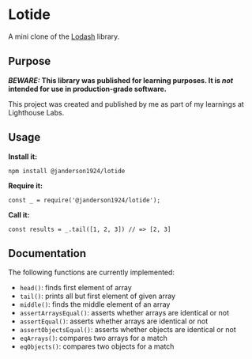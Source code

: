 # Lotide

A mini clone of the [Lodash](https://lodash.com) library.

## Purpose

**_BEWARE:_ This library was published for learning purposes. It is _not_ intended for use in production-grade software.**

This project was created and published by me as part of my learnings at Lighthouse Labs. 

## Usage

**Install it:**

`npm install @janderson1924/lotide`

**Require it:**

`const _ = require('@janderson1924/lotide');`

**Call it:**

`const results = _.tail([1, 2, 3]) // => [2, 3]`

## Documentation

The following functions are currently implemented:

* `head()`: finds first element of array
* `tail()`: prints all but first element of given array
* `middle()`: finds the middle element of an array
* `assertArraysEqual()`: asserts whether arrays are identical or not
* `assertEqual()`: asserts whether arrays are identical or not
* `assertObjectsEqual()`: asserts whether objects are identical or not
* `eqArrays()`: compares two arrays for a match
* `eqObjects()`: compares two objects for a match
